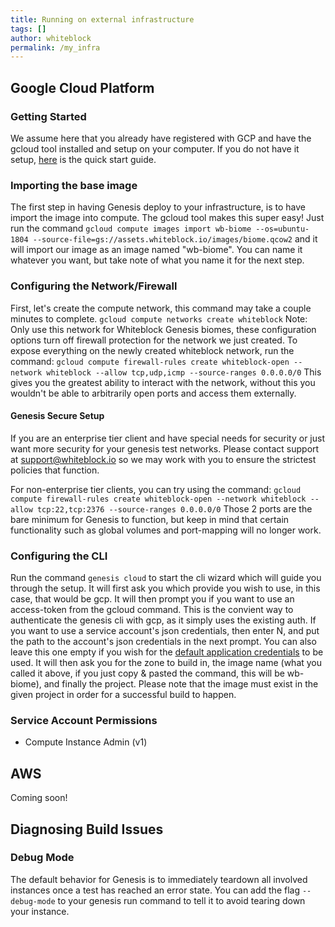 ```yaml
---
title: Running on external infrastructure
tags: []
author: whiteblock
permalink: /my_infra
---
```


## Google Cloud Platform

### Getting Started
We assume here that you already have registered with GCP and have the gcloud tool installed and setup on your computer. If you do not have it setup, [here](https://cloud.google.com/functions/docs/quickstart) is the quick start guide.

### Importing the base image
The first step in having Genesis deploy to your infrastructure, is to have import the image into compute.
The gcloud tool makes this super easy! Just run the command `gcloud compute images import wb-biome --os=ubuntu-1804 --source-file=gs://assets.whiteblock.io/images/biome.qcow2` and it will import our image as an image named "wb-biome". You can name it whatever you want, but take note of what you name it for the next step.

### Configuring the Network/Firewall
First, let's create the compute network, this command may take a couple minutes to complete.
`gcloud compute networks create whiteblock`
Note: Only use this network for Whiteblock Genesis biomes, these configuration options turn off firewall protection for the network we just created. 
To expose everything on the newly created whiteblock network, run the command:
`gcloud compute firewall-rules create whiteblock-open --network whiteblock --allow tcp,udp,icmp --source-ranges 0.0.0.0/0`
This gives you the greatest ability to interact with the network, without this you wouldn't be able to arbitrarily open ports and access them externally.

#### Genesis Secure Setup
If you are an enterprise tier client and have special needs for security or just want more security for your genesis test networks. Please contact support at support@whiteblock.io so we may work with you to ensure the strictest policies that function.

For non-enterprise tier clients, you can try using the command:
`gcloud compute firewall-rules create whiteblock-open --network whiteblock --allow tcp:22,tcp:2376 --source-ranges 0.0.0.0/0`
Those 2 ports are the bare minimum for Genesis to function, but keep in mind that certain functionality such as global volumes and port-mapping will no longer work. 

### Configuring the CLI
Run the command `genesis cloud` to start the cli wizard which will guide you through the setup.
It will first ask you which provide you wish to use, in this case, that would be gcp.
It will then prompt you if you want to use an access-token from the gcloud command. This is the convient way to authenticate the genesis cli with gcp, as it simply uses the existing auth. If you want to use a service account's json credentials, then enter N, and put the path to the account's json credentials in the next prompt. You can also leave this one empty if you wish for the [default application credentials](https://cloud.google.com/sdk/gcloud/reference/auth/application-default) to be used. 
It will then ask you for the zone to build in, the image name (what you called it above, if you just copy & pasted the command, this will be wb-biome), and finally the project. Please note that the image must exist in the given project in order for a successful build to happen.

### Service Account Permissions

* Compute Instance Admin (v1)

## AWS
Coming soon!



## Diagnosing Build Issues

### Debug Mode
The default behavior for Genesis is to immediately teardown all involved instances once a test has reached an error state. You can add the flag `--debug-mode` to your genesis run command to tell it to avoid tearing down your instance. 